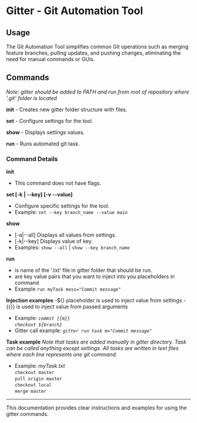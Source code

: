 # Gitter - Git Automation Tool

## Usage
The Git Automation Tool simplifies common Git operations such as merging feature branches, pulling updates, and pushing changes, eliminating the need for manual commands or GUIs.

## Commands

<em>Note: gitter should be added to PATH and run from root of repository where '.git' folder is located</em>

**init** - Creates new gitter folder structure with files.

**set** - Configure settings for the tool.

**show** - Displays settings values.

**run** - Runs automated git task.

### Command Details

**init**
- This command does not have flags.

**set [-k | --key] <key> [-v --value] <value>**
- Configure specific settings for the tool.
- Example: `set --key branch_name --value main`

**show**
- [-a|--all] Displays all values from settings.
- [-k|--key] <key> Displays value of key.
- Examples: `show --all` | `show --key branch_name`

**run <task> <args>**
- <task> is name of the '.txt' file in gitter folder that should be run.
- <args> are key value pairs that you want to inject into you placeholders in command
- Example `run myTask mess="Commit message"`

**Injection examples**
-${<key>} placeholder is used to inject value from settings
-{{<key>}} is used to inject value from passed arguments
- Example: <em>`commit {{m}}`<br>`checkout ${branch}`</em>
- Gitter call example: <em>`gitter run task m="Commit message"`</em>

**Task example**
<em>Note that tasks are added manually in gitter directory.
Task can be called anything except settings.
All tasks are written in text files where each line represents one git command.</em>
- Example: <em>myTask.txt</em><br>
`checkout master`<br>`pull origin master`<br>`checkout local`<br>`merge master`
---

This documentation provides clear instructions and examples for using the gitter commands.

